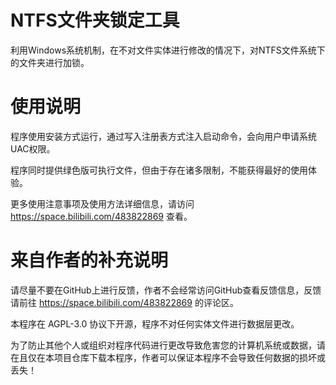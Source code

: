 # NTFS文件夹锁定工具
利用Windows系统机制，在不对文件实体进行修改的情况下，对NTFS文件系统下的文件夹进行加锁。

# 使用说明
程序使用安装方式运行，通过写入注册表方式注入启动命令，会向用户申请系统UAC权限。

程序同时提供绿色版可执行文件，但由于存在诸多限制，不能获得最好的使用体验。

更多使用注意事项及使用方法详细信息，请访问 https://space.bilibili.com/483822869 查看。

# 来自作者的补充说明
请尽量不要在GitHub上进行反馈，作者不会经常访问GitHub查看反馈信息，反馈请前往 https://space.bilibili.com/483822869 的评论区。

本程序在 AGPL-3.0 协议下开源，程序不对任何实体文件进行数据层更改。

为了防止其他个人或组织对程序代码进行更改导致危害您的计算机系统或数据，请在且仅在本项目仓库下载本程序，作者可以保证本程序不会导致任何数据的损坏或丢失！
